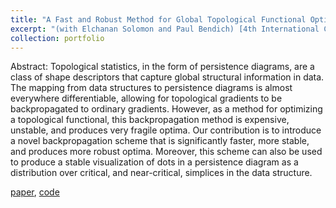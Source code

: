 ```yaml
---
title: "A Fast and Robust Method for Global Topological Functional Optimization"
excerpt: "(with Elchanan Solomon and Paul Bendich) [4th International Conference on Artificial Intelligence and Statistics (AISTATS)] We introduce a new framework for optimizing topological functionals that is faster and produces more robust optima than prior methods. [paper](https://arxiv.org/abs/2009.08496), [code](https://github.com/aywagner/TDA-smear) <br/> <img src='/images/stump.png'>" 
collection: portfolio
---
```


Abstract: Topological statistics, in the form of persistence diagrams, are a class of shape descriptors that capture global structural information in data. The mapping from data structures to persistence diagrams is almost everywhere differentiable, allowing for topological gradients to be backpropagated to ordinary gradients. However, as a method for optimizing a topological functional, this backpropagation method is expensive, unstable, and produces very fragile optima. Our contribution is to introduce a novel backpropagation scheme that is significantly faster, more stable, and produces more robust optima. Moreover, this scheme can also be used to produce a stable visualization of dots in a persistence diagram as a distribution over critical, and near-critical, simplices in the data structure.

[paper](https://arxiv.org/abs/2009.08496), [code](https://github.com/aywagner/TDA-smear)